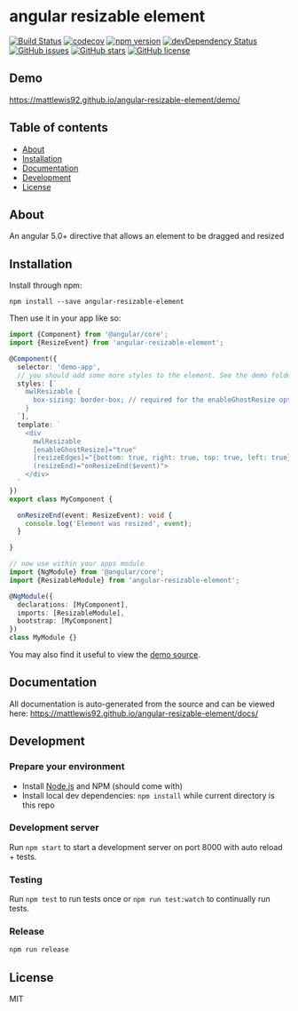 # angular resizable element
[![Build Status](https://travis-ci.org/mattlewis92/angular-resizable-element.svg?branch=master)](https://travis-ci.org/mattlewis92/angular-resizable-element)
[![codecov](https://codecov.io/gh/mattlewis92/angular-resizable-element/branch/master/graph/badge.svg)](https://codecov.io/gh/mattlewis92/angular-resizable-element)
[![npm version](https://badge.fury.io/js/angular-resizable-element.svg)](http://badge.fury.io/js/angular-resizable-element)
[![devDependency Status](https://david-dm.org/mattlewis92/angular-resizable-element/dev-status.svg)](https://david-dm.org/mattlewis92/angular-resizable-element?type=dev)
[![GitHub issues](https://img.shields.io/github/issues/mattlewis92/angular-resizable-element.svg)](https://github.com/mattlewis92/angular-resizable-element/issues)
[![GitHub stars](https://img.shields.io/github/stars/mattlewis92/angular-resizable-element.svg)](https://github.com/mattlewis92/angular-resizable-element/stargazers)
[![GitHub license](https://img.shields.io/badge/license-MIT-blue.svg)](https://raw.githubusercontent.com/mattlewis92/angular-resizable-element/master/LICENSE)

## Demo
https://mattlewis92.github.io/angular-resizable-element/demo/

## Table of contents

- [About](#about)
- [Installation](#installation)
- [Documentation](#documentation)
- [Development](#development)
- [License](#license)

## About

An angular 5.0+ directive that allows an element to be dragged and resized

## Installation

Install through npm:
```
npm install --save angular-resizable-element
```

Then use it in your app like so:

```typescript
import {Component} from '@angular/core';
import {ResizeEvent} from 'angular-resizable-element';

@Component({
  selector: 'demo-app',
  // you should add some more styles to the element. See the demo folder for a more fleshed out example
  styles: [`
    mwlResizable {
      box-sizing: border-box; // required for the enableGhostResize option to work
    }
  `],
  template: `
    <div
      mwlResizable
      [enableGhostResize]="true"
      [resizeEdges]="{bottom: true, right: true, top: true, left: true}"
      (resizeEnd)="onResizeEnd($event)">
    </div>
  `
})
export class MyComponent {

  onResizeEnd(event: ResizeEvent): void {
    console.log('Element was resized', event);
  }

}

// now use within your apps module
import {NgModule} from '@angular/core';
import {ResizableModule} from 'angular-resizable-element';

@NgModule({
  declarations: [MyComponent],
  imports: [ResizableModule],
  bootstrap: [MyComponent]
})
class MyModule {}

```

You may also find it useful to view the [demo source](https://github.com/mattlewis92/angular-resizable-element/blob/master/demo/demo.component.ts).

## Documentation
All documentation is auto-generated from the source and can be viewed here:
https://mattlewis92.github.io/angular-resizable-element/docs/

## Development

### Prepare your environment
* Install [Node.js](http://nodejs.org/) and NPM (should come with)
* Install local dev dependencies: `npm install` while current directory is this repo

### Development server
Run `npm start` to start a development server on port 8000 with auto reload + tests.

### Testing
Run `npm test` to run tests once or `npm run test:watch` to continually run tests.

### Release
```bash
npm run release
```

## License

MIT
